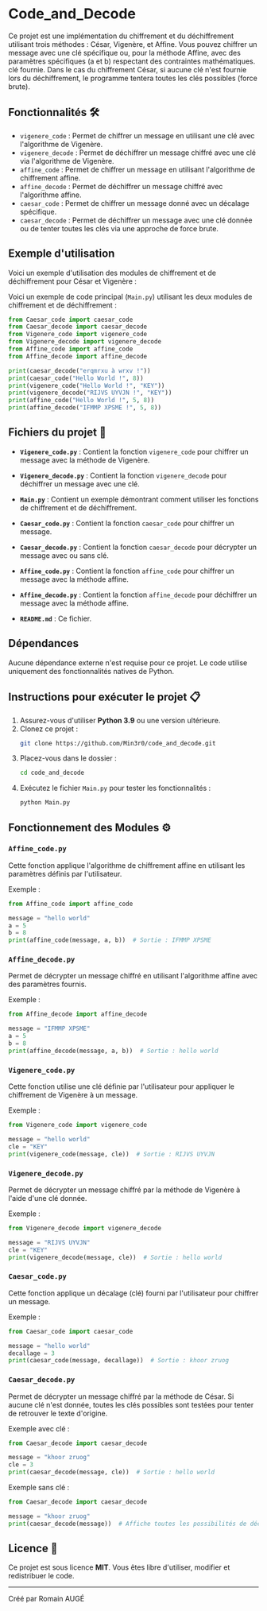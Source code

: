 # Code_and_Decode

Ce projet est une implémentation du chiffrement et du déchiffrement utilisant trois méthodes : César, Vigenère, et
Affine. Vous
pouvez chiffrer un message avec une clé spécifique ou, pour la méthode Affine, avec des paramètres spécifiques (a et b)
respectant des contraintes mathématiques.
clé fournie. Dans le cas du chiffrement César, si aucune clé n'est
fournie lors du déchiffrement, le
programme tentera toutes les clés possibles (force brute).

## Fonctionnalités 🛠️

- `vigenere_code` : Permet de chiffrer un message en utilisant une clé avec l'algorithme de Vigenère.
- `vigenere_decode` : Permet de déchiffrer un message chiffré avec une clé via l'algorithme de Vigenère.
- `affine_code` : Permet de chiffrer un message en utilisant l'algorithme de chiffrement affine.
- `affine_decode` : Permet de déchiffrer un message chiffré avec l'algorithme affine.
- `caesar_code` : Permet de chiffrer un message donné avec un décalage spécifique.
- `caesar_decode` : Permet de déchiffrer un message avec une clé donnée ou de tenter toutes les clés via une approche de
  force brute.

## Exemple d'utilisation

Voici un exemple d'utilisation des modules de chiffrement et de déchiffrement pour César et Vigenère :

Voici un exemple de code principal (`Main.py`) utilisant les deux modules de chiffrement et de déchiffrement :

```python
from Caesar_code import caesar_code
from Caesar_decode import caesar_decode
from Vigenere_code import vigenere_code
from Vigenere_decode import vigenere_decode
from Affine_code import affine_code
from Affine_decode import affine_decode

print(caesar_decode("erqmrxu à wrxv !"))
print(caesar_code("Hello World !", 8))
print(vigenere_code("Hello World !", "KEY"))
print(vigenere_decode("RIJVS UYVJN !", "KEY"))
print(affine_code("Hello World !", 5, 8))
print(affine_decode("IFMMP XPSME !", 5, 8))
```

## Fichiers du projet 📂

- **`Vigenere_code.py`** : Contient la fonction `vigenere_code` pour chiffrer un message avec la méthode de Vigenère.
- **`Vigenere_decode.py`** : Contient la fonction `vigenere_decode` pour déchiffrer un message avec une clé.

- **`Main.py`** : Contient un exemple démontrant comment utiliser les fonctions de chiffrement et de déchiffrement.
- **`Caesar_code.py`** : Contient la fonction `caesar_code` pour chiffrer un message.
- **`Caesar_decode.py`** : Contient la fonction `caesar_decode` pour décrypter un message avec ou sans clé.
- **`Affine_code.py`** : Contient la fonction `affine_code` pour chiffrer un message avec la méthode affine.
- **`Affine_decode.py`** : Contient la fonction `affine_decode` pour déchiffrer un message avec la méthode affine.
- **`README.md`** : Ce fichier.

## Dépendances

Aucune dépendance externe n'est requise pour ce projet. Le code utilise uniquement des fonctionnalités natives de
Python.

## Instructions pour exécuter le projet 📋

1. Assurez-vous d'utiliser **Python 3.9** ou une version ultérieure.
2. Clonez ce projet :
   ```bash
   git clone https://github.com/Min3r0/code_and_decode.git
   ```
3. Placez-vous dans le dossier :
   ```bash
   cd code_and_decode
   ```
4. Exécutez le fichier `Main.py` pour tester les fonctionnalités :
   ```bash
   python Main.py
   ```

## Fonctionnement des Modules ⚙️

### `Affine_code.py`

Cette fonction applique l'algorithme de chiffrement affine en utilisant les paramètres définis par l'utilisateur.

Exemple :

```python
from Affine_code import affine_code

message = "hello world"
a = 5
b = 8
print(affine_code(message, a, b))  # Sortie : IFMMP XPSME
```

### `Affine_decode.py`

Permet de décrypter un message chiffré en utilisant l'algorithme affine avec des paramètres fournis.

Exemple :

```python
from Affine_decode import affine_decode

message = "IFMMP XPSME"
a = 5
b = 8
print(affine_decode(message, a, b))  # Sortie : hello world
```

### `Vigenere_code.py`

Cette fonction utilise une clé définie par l'utilisateur pour appliquer le chiffrement de Vigenère à un message.

Exemple :

```python
from Vigenere_code import vigenere_code

message = "hello world"
cle = "KEY"
print(vigenere_code(message, cle))  # Sortie : RIJVS UYVJN
```

### `Vigenere_decode.py`

Permet de décrypter un message chiffré par la méthode de Vigenère à l'aide d'une clé donnée.

Exemple :

```python
from Vigenere_decode import vigenere_decode

message = "RIJVS UYVJN"
cle = "KEY"
print(vigenere_decode(message, cle))  # Sortie : hello world
```

### `Caesar_code.py`

Cette fonction applique un décalage (clé) fourni par l'utilisateur pour chiffrer un message.

Exemple :

```python
from Caesar_code import caesar_code

message = "hello world"
decallage = 3
print(caesar_code(message, decallage))  # Sortie : khoor zruog
```

### `Caesar_decode.py`

Permet de décrypter un message chiffré par la méthode de César. Si aucune clé n'est donnée, toutes les clés possibles
sont testées pour tenter de retrouver le texte d'origine.

Exemple avec clé :

```python
from Caesar_decode import caesar_decode

message = "khoor zruog"
cle = 3
print(caesar_decode(message, cle))  # Sortie : hello world
```

Exemple sans clé :

```python
from Caesar_decode import caesar_decode

message = "khoor zruog"
print(caesar_decode(message))  # Affiche toutes les possibilités de décryptage
```

## Licence 📜

Ce projet est sous licence **MIT**. Vous êtes libre d'utiliser, modifier et redistribuer le code.

---
Créé par Romain AUGÉ
